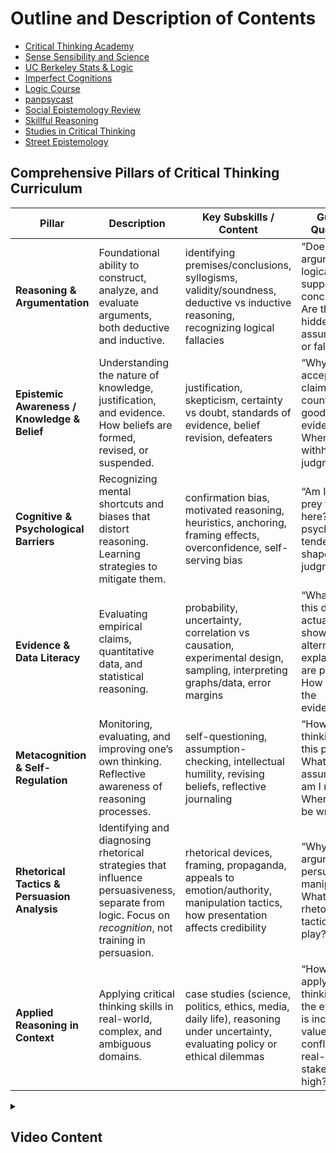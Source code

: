 # Outline and Description of Contents

- [Critical Thinking Academy](https://thecriticalthinkingacademy.blogspot.com/?m=1)
- [Sense Sensibility and Science](https://sensesensibilityscience.berkeley.edu/)
- [UC Berkeley Stats & Logic](https://www.stat.berkeley.edu/~stark/SticiGui/Text/toc.htm)
- [Imperfect Cognitions](http://imperfectcognitions.blogspot.com/)
- [Logic Course](https://lucidphilosophy.com/logic-course-3/)
- [panpsycast](https://thepanpsycast.com/panpsycast)
- [Social Epistemology Review](https://social-epistemology.com/)
- [Skillful Reasoning](https://www.skillfulreasoning.com/)
- [Studies in Critical Thinking](https://ecampusontario.pressbooks.pub/criticalthinking1234/)
- [Street Epistemology](https://www.streetepistemology.com/)

## Comprehensive Pillars of Critical Thinking Curriculum
| Pillar                                       | Description                                                                                                                                              | Key Subskills / Content                                                                                                           | Guiding Questions                                                                                                   |
| -------------------------------------------- | -------------------------------------------------------------------------------------------------------------------------------------------------------- | --------------------------------------------------------------------------------------------------------------------------------- | ------------------------------------------------------------------------------------------------------------------- |
| **Reasoning & Argumentation**                | Foundational ability to construct, analyze, and evaluate arguments, both deductive and inductive.                                                        | identifying premises/conclusions, syllogisms, validity/soundness, deductive vs inductive reasoning, recognizing logical fallacies | “Does this argument logically support its conclusion? Are there hidden assumptions or fallacies?”                   |
| **Epistemic Awareness / Knowledge & Belief** | Understanding the nature of knowledge, justification, and evidence. How beliefs are formed, revised, or suspended.                                       | justification, skepticism, certainty vs doubt, standards of evidence, belief revision, defeaters                                  | “Why do I accept this claim? What counts as good evidence? When should I withhold judgment?”                        |
| **Cognitive & Psychological Barriers**       | Recognizing mental shortcuts and biases that distort reasoning. Learning strategies to mitigate them.                                                    | confirmation bias, motivated reasoning, heuristics, anchoring, framing effects, overconfidence, self-serving bias                 | “Am I falling prey to bias here? How do psychological tendencies shape my judgment?”                                |
| **Evidence & Data Literacy**                 | Evaluating empirical claims, quantitative data, and statistical reasoning.                                                                               | probability, uncertainty, correlation vs causation, experimental design, sampling, interpreting graphs/data, error margins        | “What does this data actually show? What alternative explanations are possible? How strong is the evidence?”        |
| **Metacognition & Self-Regulation**          | Monitoring, evaluating, and improving one’s own thinking. Reflective awareness of reasoning processes.                                                   | self-questioning, assumption-checking, intellectual humility, revising beliefs, reflective journaling                             | “How am I thinking about this problem? What assumptions am I making? Where might I be wrong?”                       |
| **Rhetorical Tactics & Persuasion Analysis** | Identifying and diagnosing rhetorical strategies that influence persuasiveness, separate from logic. Focus on *recognition*, not training in persuasion. | rhetorical devices, framing, propaganda, appeals to emotion/authority, manipulation tactics, how presentation affects credibility | “Why is this argument persuasive (or manipulative)? What rhetorical tactics are at play?”                           |
| **Applied Reasoning in Context**             | Applying critical thinking skills in real-world, complex, and ambiguous domains.                                                                         | case studies (science, politics, ethics, media, daily life), reasoning under uncertainty, evaluating policy or ethical dilemmas   | “How do I apply critical thinking when the evidence is incomplete, values conflict, or real-world stakes are high?” |


<details><summary><h2>Video Content</h2></summary>

## Society and Politics

1. [CarefreeWandering](https://www.youtube.com/@carefreewandering)
2. [CaspianReport](https://www.youtube.com/@CaspianReport)
3. [Center for Strategic & International Studies](https://www.youtube.com/@csis)
4. [Center for Eastern Studies](https://www.youtube.com/@centreforeasternstudies)
5. [Chomskys Philosophy](https://www.youtube.com/@chomskysphilosophy)
6. [CityBeautiful](https://www.youtube.com/@CityBeautiful)
7. [Conspirituality podcast](https://www.youtube.com/@Conspiritualitypodcast)
8. [DARPAtv](https://www.youtube.com/@DARPAtv)
9. [LegalEagle](https://www.youtube.com/@LegalEagle)
10. [Real Life Lore](https://www.youtube.com/@RealLifeLore)
11. [Ryan Chapman](https://www.youtube.com/@realryanchapman)
12. [Unreported World](https://www.youtube.com/@unreportedworld)
13. [Atlantic Council](https://www.atlanticcouncil.org/)
14. [European Council on Foreign Relations](https://ecfr.eu/)
15. [Then & Now](https://www.youtube.com/@ThenNow)
16. [Economic Policy Institute](https://www.youtube.com/@EconomicPolicy)
17. [Watson Institute for International and Public Affairs](https://www.youtube.com/@WatsonInstitute)


## Philosophy

### Channels

1. [Barry Smith](https://www.youtube.com/@BarrySmithOntology)
2. [Essential Salts](https://www.youtube.com/@untimelyreflections)
3. [Daniel Bonevac](https://www.youtube.com/@PhiloofAlexandria)
4. [Fiction Beast](https://www.youtube.com/@Fiction_Beast)
5. [GregoryBSadler](https://www.youtube.com/@GregoryBSadler)
6. [Jerffery Kaplan](https://www.youtube.com/@profjeffreykaplan)
7. [CCK Philosophy](https://www.youtube.com/@jonasceikaCCK)
8. [KaneB](https://www.youtube.com/@KaneB)
9. [Michael Sugrue](https://www.youtube.com/@dr.michaelsugrue)
10. [Philosophize This!](https://www.youtube.com/@philosophizethispodcast)
11. [Philosophy Overdose](https://www.youtube.com/@Philosophy_Overdose)
12. [Theory and Philosophy](https://www.youtube.com/@TheoryPhilosophy)
13. [Victor Gijsbers](https://www.youtube.com/@VictorGijsbers/featured)
14. [Mind-Body Solution](https://www.youtube.com/@drtevinnaidu)
15. [Philosophical Trials](https://www.youtube.com/@PhilosophicalTrials)
16. [Artificiality](https://www.youtube.com/@Artificiality)
17. [Red Star](https://www.youtube.com/@TaimurRahman-English)
18. [Free Will Show](https://www.youtube.com/@thefreewillshow2132)
19. [The Dissenter](https://www.youtube.com/@TheDissenterRL)
20. [The Partially Examined Life](https://www.youtube.com/@ThePartiallyExaminedLife)
21. [The Royal Institution](https://www.youtube.com/TheRoyalInstitution)
22. [The Panpsycast](https://www.youtube.com/@ThePanpsycast)

### Playlists 

1. [Death with Shelly Kagan](https://www.youtube.com/playlist?list=PLEA18FAF1AD9047B0)
2. [Philosophy of Biology](https://www.youtube.com/playlist?list=PLXKKIUdnOESEqbW19hPJ_VjiG0RHsUThi)
3. [Philosophy of Science](https://www.youtube.com/playlist?list=PLXKKIUdnOESGJ2Gjea3vAlsYwNNzXJwP9)
4. [Scientific Realism](https://www.youtube.com/playlist?list=PLXKKIUdnOESHcJwaBL2--vHSR5tWwjn-h)
5. [History of Philosophy](https://www.youtube.com/playlist?list=PLqsoWxJ-qmMuYO4AKp7NZ_qBy6gaj3cUv)
6. [History of Western Philosophy](https://www.youtube.com/playlist?list=PLseq-Fwpb2K2FQj9WI7lMgPGX3r8Ahev3)
7. [Foundations of Modern Social Theory](https://www.youtube.com/playlist?list=PLDF7B08FF8564D1FE)
8. [Dr. Darren Staloff, Philosophy of History series](https://www.youtube.com/playlist?list=PLMT3Fi0FoRfq7Jf-guDbz5x-rHCcXVjZ7)
9. [Bayesian Epistemology](https://www.youtube.com/playlist?list=PLz0n_SjOttTdIqlgDjdNFfLUFVrl5j1J4)
10. [Ethics](https://www.youtube.com/playlist?list=PLXKKIUdnOESEiJRXtGTcHHycfaXGeFjOp)
11. [MetaEthics](https://www.youtube.com/playlist?list=PLXKKIUdnOESH7mWijTiv4tTFAcQnEkFDJ)
12. [Philosophy of Astrobiology](https://www.youtube.com/playlist?list=PLXKKIUdnOESHa62D4GglumFPipvP86Xp6)
13. [Epistemology](https://www.youtube.com/playlist?list=PLXKKIUdnOESFdCPf8ZTwVTb4Z4aSCQu3C)
14. [John Searle Lectures](https://www.youtube.com/playlist?list=PL553DCA4DB88B0408)
15. [Beyond Networks: The Evolution of Living Systems](https://www.youtube.com/playlist?list=PL8vh-kVsYPqOKJOboONJIQBd8ds0ueM_W)
16. [The Nietzsche Podcast](https://youtube.com/playlist?list=PLjnhfrJcWicBPaG0YnghbCgBRV-YP6rT2&si=DRhUnOL8HCW1xlEc)
17. [Ontology of Language](https://youtube.com/playlist?list=PLyngZgIl3WTjK-D7L1pdtpqzxIBhjBsb_&si=l5cQabFJNld88dxO)
18. [Social Ontology](https://youtube.com/playlist?list=PLyngZgIl3WTht-ilt-WpUhCv7rbB1Crd9&si=CqdFwiUJuMwnEwbJ)
19. [Philosophy of Economics 2022](https://youtube.com/playlist?list=PLHwUrKo7SDpTRZ5mAQaMsuYJor1kakKMr&si=lbYj0wrQ_5wHIGX9)
20. [Marxism](https://youtube.com/playlist?list=PLq-kUiXssVioxBWwToyN3Apqd8f_a7mCC&si=iB5cTgAgJ6d90Rua)
21. [MAVERICK THINKERS, VOL. 1: CHARLES S. PEIRCE](https://youtube.com/playlist?list=PLOGsWqsfK6qSuuNrcstFdSbig2DaS1mM5&si=e9MGFefgtVRdMq4A)


## Science & Engineering

### Channels

1. [3blue1brown](https://www.youtube.com/@3blue1brown)
2. [Anton Petrov](https://www.youtube.com/@whatdamath)
3. [Artem Kirsanov](https://www.youtube.com/@ArtemKirsanov)
4. [Brain Inspired](https://www.youtube.com/@braininspired)
5. [Cool Worlds](https://www.youtube.com/@CoolWorldsLab)
6. [Institute for Human Anatomy](https://www.youtube.com/@theanatomylab)
7. [Atmospheric Dynamics](https://www.youtube.com/@introductiontoatmosphericd284)
8. [Journey to the Microcosms](https://www.youtube.com/@journeytomicro)
9. [Learning Bayesian Statistics](https://www.youtube.com/@learningbayesianstatistics8147)
10. [Machine Learning Street Talk](https://www.youtube.com/@MachineLearningStreetTalk)
11. [NIH Videos](https://www.youtube.com/@NIHVideoCast)
12. [University of California TV](https://www.youtube.com/@uctv)
13. [Michael Levin's Academic Content](https://www.youtube.com/@drmichaellevin)
14. [Brain Science Podcast with Ginger Campbell](https://www.youtube.com/@BrainSciencePodcast)
15. [The Nature & Nurture Podcast](https://www.youtube.com/@TheNatureNurturePodcast)
16. [Santa Fe Institute](https://www.youtube.com/@SFIScience)

### Playlists

1. [Lecture Collection | Human Behavioral Biology](https://www.youtube.com/playlist?list=PL848F2368C90DDC3D)
2. [Behavioural Finance Lectures](https://youtube.com/playlist?list=PL0A21A329D01D0CFE&si=JUbAqCu4EvtBlsav)
3. [MIT 14.13 Psychology and Economics, Spring 2020](https://youtube.com/playlist?list=PLUl4u3cNGP63Z979ri_UXXk_1zrvrF77Q&si=SzfITgTSjNZtn9i3)
4. [SFI Community Lecture Series](https://youtube.com/playlist?list=PL7D69D1FFE63DA81A&si=YDnFg4lYgOg0UPfb)
5. [SFI Ulam Memorial Lecture Series](https://youtube.com/playlist?list=PLZlVBTf7N6GqsN1u1eu_yTD7VxFVCrFzZ&si=tV00lCdc8vnGNEeW)
6. [Collective Computation (C4) Public Lecture Videos](https://youtube.com/playlist?list=PLZlVBTf7N6Gojp0vRGmTom0rwqFuoaT_d&si=YHSZvHSEeJB3FhsR)
7. [SFI Seminars](https://youtube.com/playlist?list=PLZlVBTf7N6Gpc690KyysAO5J8iuc-ffyP&si=CriRa_bj_c_GuhJt)
8. [Complexity Podcast](https://youtube.com/playlist?list=PLZlVBTf7N6GqWUtLVQ-pWehJElcMTGiea&si=B1itTI_hhlqEeMYu)
9. [Science as Process and Perspective – A Crash Course in the Philosophy of Science for Researchers](https://youtube.com/playlist?list=PL8vh-kVsYPqPVrV0m4HjZexgO6oDkgkK0&si=Tt5_PgYP5KyIXwq2)
10. [Beyond Networks: The Evolution of Living Systems](https://youtube.com/playlist?list=PL8vh-kVsYPqOKJOboONJIQBd8ds0ueM_W&si=HpU6LKYycWB6pAmc)


## Systems

### Channels

1. [International Institute for Applied Systems Analyis](https://www.youtube.com/@IIASALive)
2. [System Dynamics Society](https://www.youtube.com/@systemdynamics_)
3. [Systems Innovation Network](https://www.youtube.com/@SystemsInnovationNetwork)
4. [Systems Thinking with Dave Shapiro](https://www.youtube.com/@Systems.Thinking)
5. [Cabrera Lab Podcast](https://www.youtube.com/@CabreraLabPodcast)

### Playlists
1. [2023 Cornell Systems Thinking Conference Recordings](https://youtube.com/playlist?list=PLJYST9b0XMPufxL6yGmYz9m2J8hAvpFkH&si=itq5SbtRvi39nToy)

</details>
